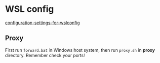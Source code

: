 # WSL config

[configuration-settings-for-wslconfig](https://learn.microsoft.com/zh-cn/windows/wsl/wsl-config#configuration-settings-for-wslconfig)

## Proxy

First run `forward.bat` in Windows host system, then run `proxy.sh` in **proxy** directory. Remember check your ports!